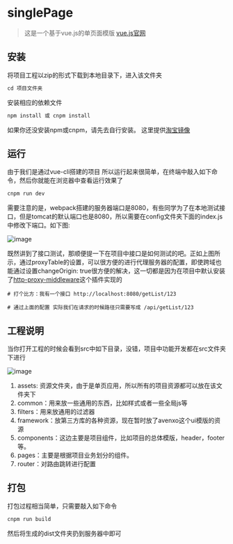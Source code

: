 # singlePage
> 这是一个基于vue.js的单页面模版 [vue.js官网](https://cn.vuejs.org)

## 安装
将项目工程以zip的形式下载到本地目录下，进入该文件夹

``` c
cd 项目文件夹
```
安装相应的依赖文件

``` c
npm install 或 cnpm install
```
如果你还没安装npm或cnpm，请先去自行安装。 这里提供[淘宝镜像](http://npm.taobao.org/)

## 运行
由于我们是通过vue-cli搭建的项目 所以运行起来很简单，在终端中敲入如下命令，然后你就能在浏览器中查看运行效果了
``` c
cnpm run dev
```
需要注意的是，webpack搭建的服务器端口是8080，有些同学为了在本地测试接口，但是tomcat的默认端口也是8080，所以需要在config文件夹下面的index.js中修改下端口。如下图:

![image](/serverconfig.png)

既然讲到了接口测试，那顺便提一下在项目中接口是如何测试的吧。正如上图所示，通过proxyTable的设置，可以很方便的进行代理服务器的配置，即使跨域也能通过设置changeOrigin: true很方便的解决，这一切都是因为在项目中默认安装了[http-proxy-middleware](https://github.com/chimurai/http-proxy-middleware)这个插件实现的

```
# 打个比方：我有一个接口 http://localhost:8080/getList/123

# 通过上面的配置 实际我们在请求的时候路径只需要写成 /api/getList/123

```

## 工程说明
当你打开工程的时候会看到src中如下目录，没错，项目中功能开发都在src文件夹下进行

![image](/catalogue.png)

1. assets: 资源文件夹，由于是单页应用，所以所有的项目资源都可以放在该文件夹下
2. common：用来放一些通用的东西，比如样式或者一些全局js等
3. filters：用来放通用的过滤器
4. framework：放第三方库的各种资源，现在暂时放了avenxo这个ui模版的资源
5. components：这边主要是项目组件，比如项目的总体模版，header，footer等。
6. pages：主要是根据项目业务划分的组件。
7. router：对路由跳转进行配置

## 打包
打包过程相当简单，只需要敲入如下命令
``` c
cnpm run build
```
然后将生成的dist文件夹扔到服务器中即可
